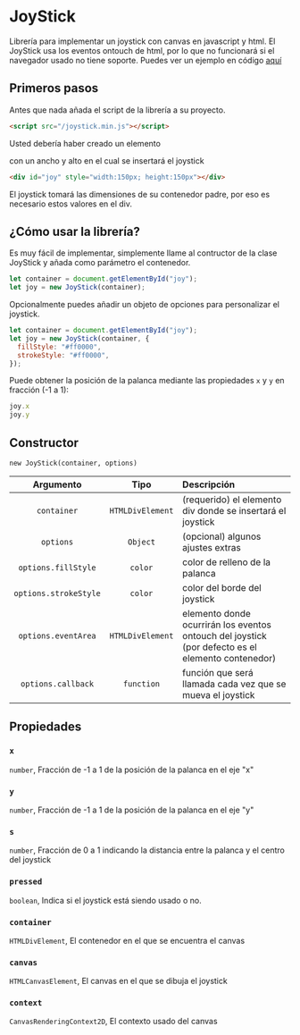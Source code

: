 # JoyStick
Librería para implementar un joystick con canvas en javascript y html.
El JoyStick usa los eventos ontouch de html, por lo que no funcionará si el navegador usado no tiene soporte.
Puedes ver un ejemplo en código [aquí](https://github.com/RodnyE/JoyStick/blob/main/example.html)


## Primeros pasos
Antes que nada añada el script de la librería a su proyecto.
```html
<script src="/joystick.min.js"></script>
```

Usted debería haber creado un elemento <div> con un ancho y alto en el cual se insertará el joystick
```html
<div id="joy" style="width:150px; height:150px"></div>
```
El joystick tomará las dimensiones de su contenedor padre, por eso es necesario estos valores en el div.

## ¿Cómo usar la librería?
Es muy fácil de implementar, simplemente llame al contructor de la clase JoyStick y añada como parámetro el contenedor.
```javascript
let container = document.getElementById("joy");
let joy = new JoyStick(container);
```

Opcionalmente puedes añadir un objeto de opciones para personalizar el joystick.
```javascript
let container = document.getElementById("joy");
let joy = new JoyStick(container, {
  fillStyle: "#ff0000",
  strokeStyle: "#ff0000",
});
```

Puede obtener la posición de la palanca mediante las propiedades `x` y `y` en fracción (-1 a 1):
```javascript
joy.x
joy.y
```

## Constructor
`new JoyStick(container, options)`

| Argumento | Tipo  | Descripción  |
|:---------:|:-----:|:-------------|
| `container` | `HTMLDivElement` | (requerido) el elemento div donde se insertará el joystick |
| `options` | `Object` | (opcional) algunos ajustes extras |
| `options.fillStyle` | `color` | color de relleno de la palanca |
| `options.strokeStyle` | `color` | color del borde del joystick |
| `options.eventArea` | `HTMLDivElement` | elemento donde ocurrirán los eventos ontouch del joystick (por defecto es el elemento contenedor) |
| `options.callback` | `function` | función que será llamada cada vez que se mueva el joystick |

## Propiedades
### `x`
`number`, Fracción de -1 a 1 de la posición de la palanca en el eje "x" 

### `y`
`number`, Fracción de -1 a 1 de la posición de la palanca en el eje "y"

### `s`
`number`, Fracción de 0 a 1 indicando la distancia entre la palanca y el centro del joystick

### `pressed`
`boolean`, Indica si el joystick está siendo usado o no.

### `container`
`HTMLDivElement`, El contenedor en el que se encuentra el canvas

### `canvas`
`HTMLCanvasElement`, El canvas en el que se dibuja el joystick

### `context` 
`CanvasRenderingContext2D`, El contexto usado del canvas
